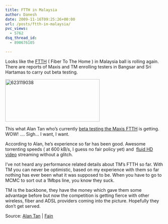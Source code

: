 ```yaml
---
title: FTTH in Malaysia
author: Danesh
date: 2009-11-16T09:25:26+00:00
url: /posts/ftth-in-malaysia/
pvc_views:
  - 5762
dsq_thread_id:
  - 890676105

---
```

Looks like the [FTTH][1] ( Fiber To The Home ) in Malaysia ball is rolling again. There are reports of Maxis and TM enrolling testers in Bangsar and Sri Hartamas to carry out beta testing.

[<img loading="lazy" class="alignnone size-full wp-image-1851" title="623119038" src="/wp-content/uploads/2009/11/623119038.png" alt="623119038" width="300" height="135" />][2]

This what Alan Tan who&#8217;s currently [beta testing the Maxis FTTH][3] is getting. WOW! &#8230;. Sigh&#8230; I want, I want.

According to Alan, he&#8217;s experience so far has been good. Awesome torrenting speeds ( at 600 kB/s, I guess no fair policy yet) and  [fluid HD video][4] streaming without a glitch.

I&#8217;ve not heard any performance related details about TM&#8217;s FTTH so far. With TM you can never be optimistic, based on my experience with them so far nothing has ever been what it was supposed to be. When you have to go to MCMC to sort out a 1Mbps line, you know they suck.

TM is the backbone, they have the money which gave them some advantage before but now the competition is getting fierce with other  wireless, fiber and ADSL providers coming into the picture. Hopefully they don&#8217;t get served.

Source: [Alan Tan][3] | [Fain][5]

 [1]: http://en.wikipedia.org/wiki/Fiber_to_the_x
 [2]: /wp-content/uploads/2009/11/623119038.png
 [3]: http://asia.cnet.com/blogs/poptech-for-you/post.htm?id=63014886&scid=hm_bl
 [4]: /posts/youtube-goes-1080p-hd-this-week/
 [5]: http://fainonline.blogspot.com/
